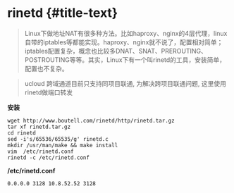 # rinetd {#title-text}

> Linux下做地址NAT有很多种方法。比如haproxy、nginx的4层代理，linux自带的iptables等都能实现。haproxy、nginx就不说了，配置相对简单；iptables配置复杂，概念也比较多DNAT、SNAT、PREROUTING、POSTROUTING等等。其实，Linux下有一个叫rinetd的工具，安装简单，配置也不复杂。

> ucloud 跨域通道目前只支持同项目联通, 为解决跨项目联通问题, 这里使用rinetd做端口转发

**安装**

```
wget http://www.boutell.com/rinetd/http/rinetd.tar.gz
tar xf rinetd.tar.gz
cd rinetd
sed -i's/65536/65535/g' rinetd.c
mkdir /usr/man/make && make install
vim  /etc/rinetd.conf
rinetd -c /etc/rinetd.conf
```

**/etc/rinetd.conf**

```
0.0.0.0 3128 10.8.52.52 3128
```




